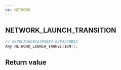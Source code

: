 ```yaml
---
ns: NETWORK
---
```

## NETWORK_LAUNCH_TRANSITION

```c
// 0x2DCF46CB1A4F0884 0xE3570BA2
Any NETWORK_LAUNCH_TRANSITION();
```


## Return value
